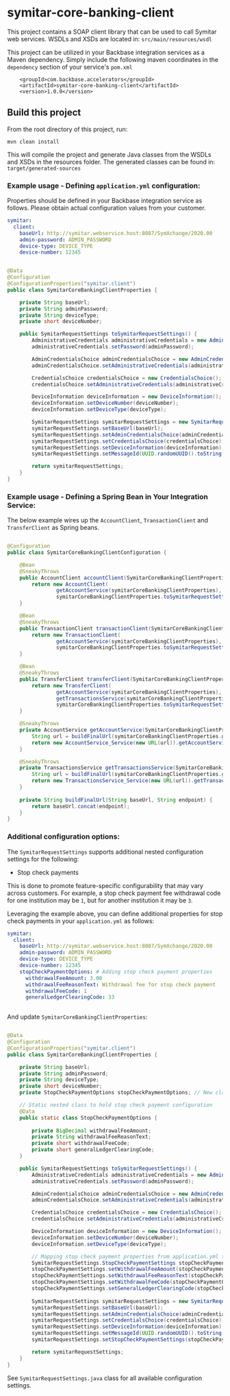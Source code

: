 # symitar-core-banking-client

This project contains a SOAP client library that can be used to call Symitar web services. WSDLs and XSDs are located
in: `src/main/resources/wsdl`

This project can be utilized in your Backbase integration services as a Maven dependency. Simply include the following
maven coordinates in the `dependency` section of your service's `pom.xml`

```aidl
    <groupId>com.backbase.accelerators</groupId>
    <artifactId>symitar-core-banking-client</artifactId>
    <version>1.0.0</version>
```

## Build this project

From the root directory of this project, run:

```mvn clean install```

This will compile the project and generate Java classes from the WSDLs and XSDs in the resources folder. The generated
classes can be found in: `target/generated-sources`

### Example usage - Defining `application.yml` configuration:

Properties should be defined in your Backbase integration service as follows. Please obtain actual configuration values
from your customer.

```yaml
symitar:
  client:
    baseUrl: http://symitar.webservice.host:8087/SymXchange/2020.00
    admin-password: ADMIN_PASSWORD
    device-type: DEVICE_TYPE
    device-number: 12345
```

```java

@Data
@Configuration
@ConfigurationProperties("symitar.client")
public class SymitarCoreBankingClientProperties {

    private String baseUrl;
    private String adminPassword;
    private String deviceType;
    private short deviceNumber;

    public SymitarRequestSettings toSymitarRequestSettings() {
        AdministrativeCredentials administrativeCredentials = new AdministrativeCredentials();
        administrativeCredentials.setPassword(adminPassword);

        AdminCredentialsChoice adminCredentialsChoice = new AdminCredentialsChoice();
        adminCredentialsChoice.setAdministrativeCredentials(administrativeCredentials);

        CredentialsChoice credentialsChoice = new CredentialsChoice();
        credentialsChoice.setAdministrativeCredentials(administrativeCredentials);

        DeviceInformation deviceInformation = new DeviceInformation();
        deviceInformation.setDeviceNumber(deviceNumber);
        deviceInformation.setDeviceType(deviceType);

        SymitarRequestSettings symitarRequestSettings = new SymitarRequestSettings();
        symitarRequestSettings.setBaseUrl(baseUrl);
        symitarRequestSettings.setAdminCredentialsChoice(adminCredentialsChoice);
        symitarRequestSettings.setCredentialsChoice(credentialsChoice);
        symitarRequestSettings.setDeviceInformation(deviceInformation);
        symitarRequestSettings.setMessageId(UUID.randomUUID().toString());

        return symitarRequestSettings;
    }
}
```

### Example usage - Defining a Spring Bean in Your Integration Service:

The below example wires up the `AccountClient`, `TransactionClient` and `TransferClient` as Spring beans.

```java

@Configuration
public class SymitarCoreBankingClientConfiguration {

    @Bean
    @SneakyThrows
    public AccountClient accountClient(SymitarCoreBankingClientProperties symitarCoreBankingClientProperties) {
        return new AccountClient(
                getAccountService(symitarCoreBankingClientProperties),
                symitarCoreBankingClientProperties.toSymitarRequestSettings());
    }

    @Bean
    @SneakyThrows
    public TransactionClient transactionClient(SymitarCoreBankingClientProperties symitarCoreBankingClientProperties) {
        return new TransactionClient(
                getAccountService(symitarCoreBankingClientProperties),
                symitarCoreBankingClientProperties.toSymitarRequestSettings());
    }

    @Bean
    @SneakyThrows
    public TransferClient transferClient(SymitarCoreBankingClientProperties symitarCoreBankingClientProperties) {
        return new TransferClient(
                getAccountService(symitarCoreBankingClientProperties),
                getTransactionsService(symitarCoreBankingClientProperties),
                symitarCoreBankingClientProperties.toSymitarRequestSettings());
    }

    @SneakyThrows
    private AccountService getAccountService(SymitarCoreBankingClientProperties symitarCoreBankingClientProperties) {
        String url = buildFinalUrl(symitarCoreBankingClientProperties.getBaseUrl(), Endpoints.ACCOUNT_ENDPOINT);
        return new AccountService_Service(new URL(url)).getAccountServicePort();
    }

    @SneakyThrows
    private TransactionsService getTransactionsService(SymitarCoreBankingClientProperties symitarCoreBankingClientProperties) {
        String url = buildFinalUrl(symitarCoreBankingClientProperties.getBaseUrl(), Endpoints.TRANSACTIONS_ENDPOINT);
        return new TransactionsService_Service(new URL(url)).getTransactionsServicePort();
    }
    
    private String buildFinalUrl(String baseUrl, String endpoint) {
        return baseUrl.concat(endpoint);
    }
}
```

### Additional configuration options:

The `SymitarRequestSettings` supports additional nested configuration settings for the following:

- Stop check payments

This is done to promote feature-specific configurability that may vary across customers. For example, a stop check payment fee withdrawal code for one 
institution may be `1`, but for another institution it may be `3`.

Leveraging the example above, you can define additional properties for stop check payments in your `application.yml` as follows:

```yaml
symitar:
  client:
    baseUrl: http://symitar.webservice.host:8087/SymXchange/2020.00
    admin-password: ADMIN_PASSWORD
    device-type: DEVICE_TYPE
    device-number: 12345
    stopCheckPaymentOptions: # Adding stop check payment properties
      withdrawalFeeAmount: 3.00
      withdrawalFeeReasonText: Withdrawal fee for stop check payment
      withdrawalFeeCode: 1
      generalLedgerClearingCode: 33
      
```

And update `SymitarCoreBankingClientProperties`:

```java

@Data
@Configuration
@ConfigurationProperties("symitar.client")
public class SymitarCoreBankingClientProperties {

    private String baseUrl;
    private String adminPassword;
    private String deviceType;
    private short deviceNumber;
    private StopCheckPaymentOptions stopCheckPaymentOptions; // New class member to bind application.yml properties to

    // Static nested class to hold stop check payment configuration
    @Data
    public static class StopCheckPaymentOptions {
        
        private BigDecimal withdrawalFeeAmount;
        private String withdrawalFeeReasonText;
        private short withdrawalFeeCode;
        private short generalLedgerClearingCode;
    }

    public SymitarRequestSettings toSymitarRequestSettings() {
        AdministrativeCredentials administrativeCredentials = new AdministrativeCredentials();
        administrativeCredentials.setPassword(adminPassword);

        AdminCredentialsChoice adminCredentialsChoice = new AdminCredentialsChoice();
        adminCredentialsChoice.setAdministrativeCredentials(administrativeCredentials);

        CredentialsChoice credentialsChoice = new CredentialsChoice();
        credentialsChoice.setAdministrativeCredentials(administrativeCredentials);

        DeviceInformation deviceInformation = new DeviceInformation();
        deviceInformation.setDeviceNumber(deviceNumber);
        deviceInformation.setDeviceType(deviceType);

        // Mapping stop check payment properties from application.yml to SymitarRequestSettings.StopCheckPaymentSettings object
        SymitarRequestSettings.StopCheckPaymentSettings stopCheckPaymentSettings = new SymitarRequestSettings.StopCheckPaymentSettings();
        stopCheckPaymentSettings.setWithdrawalFeeAmount(stopCheckPaymentOptions.getWithdrawalFeeAmount());
        stopCheckPaymentSettings.setWithdrawalFeeReasonText(stopCheckPaymentOptions.getWithdrawalFeeReasonText());
        stopCheckPaymentSettings.setWithdrawalFeeCode(stopCheckPaymentOptions.getWithdrawalFeeCode());
        stopCheckPaymentSettings.setGeneralLedgerClearingCode(stopCheckPaymentOptions.getGeneralLedgerClearingCode());
        
        SymitarRequestSettings symitarRequestSettings = new SymitarRequestSettings();
        symitarRequestSettings.setBaseUrl(baseUrl);
        symitarRequestSettings.setAdminCredentialsChoice(adminCredentialsChoice);
        symitarRequestSettings.setCredentialsChoice(credentialsChoice);
        symitarRequestSettings.setDeviceInformation(deviceInformation);
        symitarRequestSettings.setMessageId(UUID.randomUUID().toString());
        symitarRequestSettings.setStopCheckPaymentSettings(stopCheckPaymentSettings);

        return symitarRequestSettings;
    }
}
```

See `SymitarRequestSettings.java` class for all available configuration settings.
